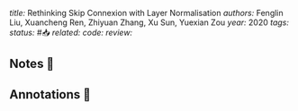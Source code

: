*title:* Rethinking Skip Connexion with Layer Normalisation
*authors:* Fenglin Liu, Xuancheng Ren, Zhiyuan Zhang, Xu Sun, Yuexian Zou
*year:* 2020
*tags:* 
*status:* #📥
*related:*
*code:*
*review:*

## Notes 📍

## Annotations 📖